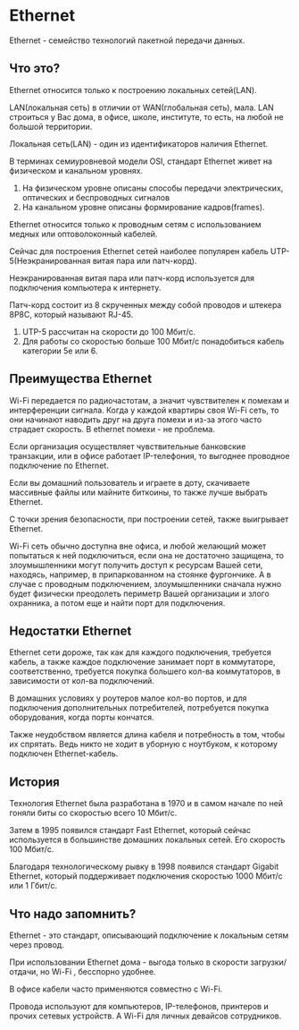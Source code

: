 # Ethernet
Ethernet - семейство технологий пакетной передачи данных.

## Что это?

Ethernet относится только к построению локальных сетей(LAN).

LAN(локальная сеть) в отличии от WAN(глобальная сеть), мала. LAN строиться у Вас дома, в офисе, школе, институте, то есть, на любой не большой территории.

Локальная сеть(LAN) - один из идентификаторов наличия Ethernet.

В терминах семиуровневой модели OSI, стандарт Ethernet живет на физическом и канальном уровнях.

1. На физическом уровне описаны способы передачи электрических, оптических и беспроводных сигналов
2. На канальном уровне описаны формирование кадров(frames).

Ethernet относится только к проводным сетям с использованием медных или оптоволоконный кабелей.

Сейчас для построения Ethernet сетей наиболее популярен кабель UTP-5(Неэкранированная витая пара или патч-корд).

Неэкранированная витая пара или патч-корд используется для подключения компьютера к интернету.

Патч-корд состоит из 8 скрученных между собой проводов и штекера 8P8C, который называют RJ-45.


1. UTP-5 рассчитан на скорости до 100 Мбит/с.
2. Для работы со скоростью больше 100 Мбит/с понадобиться кабель категории 5е или 6.

## Преимущества Ethernet
Wi-Fi передается по радиочастотам, а значит чувствителен к помехам и интерференции сигнала. Когда у каждой квартиры своя Wi-Fi сеть, то они начинают наводить друг на друга помехи и из-за этого часто страдает скорость. В ethernet помехи - не проблема.

Если организация осуществляет чувствительные банковские транзакции, или в офисе работает IP-телефония, то выгоднее проводное подключение по Ethernet.

Если вы домашний пользователь и играете в доту, скачиваете массивные файлы или майните биткоины, то также лучше выбрать Ethernet.

С точки зрения безопасности, при построении сетей, также выигрывает Ethernet.

Wi-Fi сеть обычно доступна вне офиса, и любой желающий может попытаться к ней подключиться, если она не достаточно защищена, то злоумышленники могут получить доступ к ресурсам Вашей сети, находясь, например, в припаркованном на стоянке фургончике. А в случае с проводным подключением, злоумышленники сначала нужно будет физически преодолеть периметр Вашей организации и злого охранника, а потом еще и найти порт для подключения.

## Недостатки Ethernet
Ethernet сети дороже, так как для каждого подключения, требуется кабель, а также каждое подключение занимает порт в коммутаторе, соответственно, требуется покупка большего кол-ва коммутаторов, в зависимости от кол-ва подключений.

В домашних условиях у роутеров малое кол-во портов, и для подключения дополнительных потребителей, потребуется покупка оборудования, когда порты кончатся.

Также неудобством является длина кабеля и потребность в том, чтобы их спрятать. Ведь никто не ходит в уборную с ноутбуком, к которому подключен Ethernet-кабель.

## История
Технология Ethernet была разработана в 1970 и в самом начале по ней гоняли биты со скоростью всего 10 Мбит/с.

Затем в 1995 появился стандарт Fast Ethernet, который сейчас используется в большинстве домашних локальных сетей. Его скорость 100 Мбит/c.

Благодаря технологическому рывку в 1998 появился стандарт Gigabit Ethernet, который поддерживает подключения скоростью 1000 Мбит/с или 1 Гбит/c.

## Что надо запомнить?
Ethernet - это стандарт, описывающий подключение к локальным сетям через провод.

При использовании Ethernet дома - выгода только в скорости загрузки/отдачи, но Wi-Fi , бесспорно удобнее.

В офисе кабели часто применяются совместно с Wi-Fi.

Провода используют для компьютеров, IP-телефонов, принтеров и прочих сетевых устройств. А Wi-Fi для личных девайсов сотрудников.
